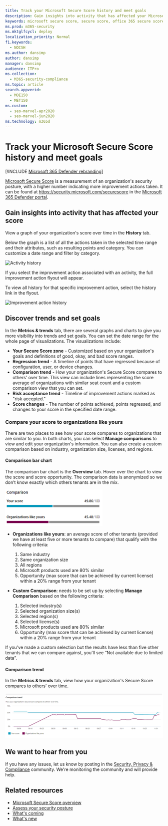 ```yaml
---
title: Track your Microsoft Secure Score history and meet goals
description: Gain insights into activity that has affected your Microsoft Secure Score. Discover trends and set goals.
keywords: microsoft secure score, secure score, office 365 secure score, microsoft security score, Microsoft 365 Defender portal, improvement actions
ms.prod: m365-security
ms.mktglfcycl: deploy
localization_priority: Normal
f1.keywords:
  - NOCSH
ms.author: dansimp
author: dansimp
manager: dansimp
audience: ITPro
ms.collection: 
  - M365-security-compliance
ms.topic: article
search.appverid: 
  - MOE150
  - MET150
ms.custom: 
  - seo-marvel-apr2020
  - seo-marvel-jun2020
ms.technology: m365d
---
```


# Track your Microsoft Secure Score history and meet goals

[!INCLUDE [Microsoft 365 Defender rebranding](../includes/microsoft-defender.md)]

[Microsoft Secure Score](microsoft-secure-score.md) is a measurement of an organization's security posture, with a higher number indicating more improvement actions taken. It can be found at https://security.microsoft.com/securescore in the [Microsoft 365 Defender portal](overview-security-center.md).

## Gain insights into activity that has affected your score

View a graph of your organization's score over time in the **History** tab.

Below the graph is a list of all the actions taken in the selected time range and their attributes, such as resulting points and category. You can customize a date range and filter by category.

![Activity history](../../media/secure-score/secure-score-history-activity.png)

If you select the improvement action associated with an activity, the full improvement action flyout will appear.

To view all history for that specific improvement action, select the history link in the flyout.

![Improvement action history](../../media/secure-score/secure-score-history-flyout.png)

## Discover trends and set goals

In the **Metrics & trends** tab, there are several graphs and charts to give you more visibility into trends and set goals. You can set the date range for the whole page of visualizations. The visualizations include:

* **Your Secure Score zone** - Customized based on your organization's goals and definitions of good, okay, and bad score ranges.
* **Regression trend** - A timeline of points that have regressed because of configuration, user, or device changes.  
* **Comparison trend** - How your organization's Secure Score compares to others' over time. This view can include lines representing the score average of organizations with similar seat count and a custom comparison view that you can set.
* **Risk acceptance trend** - Timeline of improvement actions marked as "risk accepted."
* **Score changes** - The number of points achieved, points regressed, and changes to your score in the specified date range.

### Compare your score to organizations like yours

There are two places to see how your score compares to organizations that are similar to you. In both charts, you can select **Manage comparisons** to view and edit your organization's information. You can also create a custom comparison based on industry, organization size, licenses, and regions.

#### Comparison bar chart

The comparison bar chart is the **Overview** tab. Hover over the chart to view the score and score opportunity. The comparison data is anonymized so we don’t know exactly which others tenants are in the mix.

![Bar graph of similar organization's scores](../../media/secure-score/secure-score-comparison-bar.png)

- **Organizations like yours**: an average score of other tenants (provided we have at least five or more tenants to compare) that qualify with the following criteria:
    1. Same industry
    2. Same organization size
    3. All regions
    4. Microsoft products used are 80% similar
    5. Opportunity (max score that can be achieved by current license) within a 20% range from your tenant

- **Custom Comparison**: needs to be set up by selecting **Manage Comparison** based on the following criteria:
    1. Selected industry(s)
    2. Selected organization size(s)
    3. Selected region(s)
    4. Selected license(s)
    5. Microsoft products used are 80% similar
    6. Opportunity (max score that can be achieved by current license) within a 20% range from your tenant

If you've made a custom selection but the results have less than five other tenants that we can compare against, you'll see “Not available due to limited data”.

#### Comparison trend

In the **Metrics & trends** tab, view how your organization's Secure Score compares to others' over time.

![Line graph of similar organization's scores over time](../../media/secure-score/secure-score-comparison-trend.png)

## We want to hear from you

If you have any issues, let us know by posting in the [Security, Privacy & Compliance](https://techcommunity.microsoft.com/t5/Security-Privacy-Compliance/bd-p/security_privacy) community. We're monitoring the community and will provide help.

## Related resources

- [Microsoft Secure Score overview](microsoft-secure-score.md)
- [Assess your security posture](microsoft-secure-score-improvement-actions.md)
- [What's coming](microsoft-secure-score-whats-coming.md)
- [What's new](microsoft-secure-score-whats-new.md)
